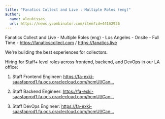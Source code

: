 ```yaml
---
title: "Fanatics Collect and Live : Multiple Roles (eng)"
author:
  name: aloukissas
  url: https://news.ycombinator.com/item?id=44162926
---
```

Fanatics Collect and Live - Multiple Roles (eng) - Los Angeles - Onsite - Full Time - <a href="https:&#x2F;&#x2F;fanaticscollect.com" rel="nofollow">https:&#x2F;&#x2F;fanaticscollect.com</a> &#x2F; <a href="https:&#x2F;&#x2F;fanatics.live" rel="nofollow">https:&#x2F;&#x2F;fanatics.live</a>

We&#x27;re building the best experiences for collectors.

Hiring for Staff+ level roles across frontend, backend, and DevOps in our LA office:

1. Staff Frontend Engineer: <a href="https:&#x2F;&#x2F;fa-exki-saasfaprod1.fa.ocs.oraclecloud.com&#x2F;hcmUI&#x2F;CandidateExperience&#x2F;en&#x2F;sites&#x2F;CX_1&#x2F;job&#x2F;22847" rel="nofollow">https:&#x2F;&#x2F;fa-exki-saasfaprod1.fa.ocs.oraclecloud.com&#x2F;hcmUI&#x2F;Can...</a>

2. Staff Backend Engineer: <a href="https:&#x2F;&#x2F;fa-exki-saasfaprod1.fa.ocs.oraclecloud.com&#x2F;hcmUI&#x2F;CandidateExperience&#x2F;en&#x2F;sites&#x2F;CX_1&#x2F;job&#x2F;22846" rel="nofollow">https:&#x2F;&#x2F;fa-exki-saasfaprod1.fa.ocs.oraclecloud.com&#x2F;hcmUI&#x2F;Can...</a>

3. Staff DevOps Engineer: <a href="https:&#x2F;&#x2F;fa-exki-saasfaprod1.fa.ocs.oraclecloud.com&#x2F;hcmUI&#x2F;CandidateExperience&#x2F;en&#x2F;sites&#x2F;CX_1&#x2F;job&#x2F;22516" rel="nofollow">https:&#x2F;&#x2F;fa-exki-saasfaprod1.fa.ocs.oraclecloud.com&#x2F;hcmUI&#x2F;Can...</a>
<JobApplication />
